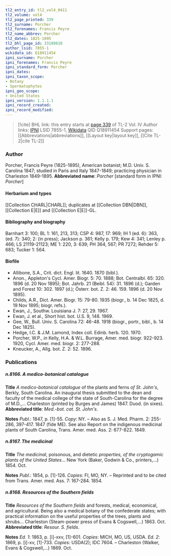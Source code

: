 ```yaml
---
tl2_entry_id: tl2_vol4_0411
tl2_volume: vol4
tl2_page_printed: 339
tl2_surname: Porcher
tl2_forenames: Francis Peyre
tl2_name_abbrev: Porcher
tl2_dates: 1825-1895
tl2_bhl_page_id: 33189810
author_lsid: 7855-1
wikidata_id: Q18911454
ipni_surname: Porcher
ipni_forenames: Francis Peyre
ipni_standard_form: Porcher
ipni_dates: 
ipni_taxon_scope: 
- Botany
- Spermatophytes
ipni_geo_scope: 
- United States
ipni_version: 1.1.1.1
ipni_record_created: 
ipni_record_modified:
---
```


> [!cite] BHL link: this entry starts at [page 339](https://www.biodiversitylibrary.org/page/33189810) of TL-2 Vol. IV
> Author links: [IPNI](https://www.ipni.org/a/7855-1) LSID 7855-1, [Wikidata](https://www.wikidata.org/wiki/Q18911454) QID Q18911454
> Support pages: [[Abbreviations|abbreviations]], [[Layout key|layout key]], [[Cite TL-2|cite TL-2]]

### Author

Porcher, Francis Peyre (1825-1895), American botanist; M.D. Univ. S. Carolina 1847; studied in Paris and Italy 1847-1849; practicing physician in Charleston 1849-1895. 
**Abbreviated name**: *Porcher* \[standard form in IPNI: *Porcher*\]

#### Herbarium and types

[[Collection CHARL|CHARL]]; duplicates at [[Collection DBN|DBN]], [[Collection E|E]] and [[Collection E|E]]-GL.

#### Bibliography and biography

Barnhart 3: 100; BL 1: 161, 213, 313; CSP 4: 987, 17: 969; IH 1 (ed. 6): 363, (ed. 7): 340; 2: (in press); Jackson p. 361; Kelly p. 179; Kew 4: 341; Lenley p. 466; LS 21119-21123; ME 1: 220, 3: 639; PH 364, 567; PR 7272; Rehder 5: 683; Tucker 1: 564.

#### Biofile

- Allibone, S.A., Crit. dict. Engl. lit. 1640. 1870 (bibl.).
- Anon., Appleton's Cycl. Amer. Biogr. 5: 70. 1888; Bot. Centralbl. 65: 320. 1896 (d. 20 Nov 1895); Bot. Jahrb. 21 (Beibl. 54): 31. 1896 (d.); Garden and Forest 10: 302. 1897 (d.); Österr. bot. Z. 2: 46. 159. 1896 (d. 20 Nov 1895).
- Childs, A.R., Dict. Amer. Biogr. 15: 79-80. 1935 (biogr., b. 14 Dec 1825, d. 19 Nov 1895; biogr. refs.).
- Ewan, J., Southw. Louisiana J. 7: 27, 29. 1967.
- Ewan, J. et al., Short hist. bot. U.S. 9, 148. 1969.
- Gee, W., Bull. Univ. S. Carolina 72: 46-48. 1918 (biogr., portr., bibl., b. 14 Dec 1825).
- Hedge, I.C. & J.M. Lamond, Index coll. Edinb. herb. 120. 1970.
- Porcher, W.P., *in* Kelly, H.A. & W.L. Burrage, Amer. med. biogr. 922-923. 1920, Cycl. Amer. med. biogr. 2: 277-288.
- Kneucker, A., Allg. bot. Z. 2: 52. 1896.

### Publications

##### n.8166. A medico-botanical catalogue

**Title**
*A medico-botanical catalogue* of the plants and ferns *of St. John's*, Berkly, South Carolina. An inaugural thesis submitted to the dean and faculty of the medical college of the state of South-Carolina for the degree of M.D.,... Charleston (printed by Burges and James) 1847. Duod. (in sixes).
**Abbreviated title**: *Med*.-*bot. cat. St. John's*.

**Notes**
*Publ*.: 1847, p. \[1\]-55. *Copy*: NY. – Also as S. J. Med. Pharm. 2: 255-286, 397-417. 1847 (fide ME). See also Report on the indigenous medicinal plants of South Carolina, Trans. Amer. med. Ass. 2: 677-822. 1849.

##### n.8167. The medicinal

**Title**
*The medicinal*, poisonous, and dietetic *properties, of the cryptogamic plants of the United States*... New York (Baker, Godwin & Co., printers,...) 1854. Oct.

**Notes**
*Publ*.: 1854, p. \[1\]-126. *Copies*: FI, MO, NY. – Reprinted and to be cited from Trans. Amer. med. Ass. 7: 167-284. 1854.

##### n.8168. Resources of the Southern fields

**Title**
*Resources of the Southern fields* and forests, medical, economical, and agricultural. Being also a medical botany of the confederate states; with practical information on the useful properties of the trees, plants and shrubs... Charleston (Steam-power press of Evans & Cogswell,...) 1863. Oct.
**Abbreviated title**: *Resour. S. fields*.

**Notes**
*Ed. 1*: 1863, p. \[i\]-xxv, \[1\]-601. *Copies*: MICH, MO, US, USDA.
*Ed. 2*: 1869, p. \[i\]-xv, \[1\]-733. *Copies*: USDA(2); IDC 7604. – Charleston (Walker, Evans & Cogswell,...) 1869. Oct.

